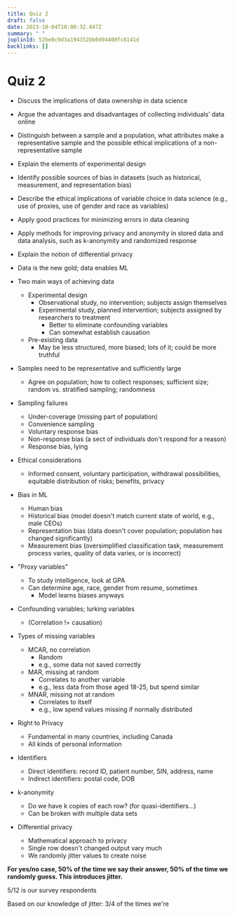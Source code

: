 ```yaml
---
title: Quiz 2
draft: false
date: 2023-10-04T18:00:32.847Z
summary: " "
joplinId: 52be0c9d3a194152bb0d94400fc6141d
backlinks: []
---
```


# Quiz 2

- Discuss the implications of data ownership in data science
- Argue the advantages and disadvantages of collecting individuals’ data online
- Distinguish between a sample and a population, what attributes make a representative sample and the possible ethical implications of a non-representative sample
- Explain the elements of experimental design
- Identify possible sources of bias in datasets (such as historical, measurement, and representation bias)
- Describe the ethical implications of variable choice in data science (e.g., use of proxies, use of gender and race as variables)
- Apply good practices for minimizing errors in data cleaning
- Apply methods for improving privacy and anonymity in stored data and data analysis, such as k-anonymity and randomized response
- Explain the notion of differential privacy

- Data is the new gold; data enables ML
- Two main ways of achieving data
  - Experimental design
    - Observational study, no intervention; subjects assign themselves
    - Experimental study, planned intervention; subjects assigned by researchers to treatment
      - Better to eliminate confounding variables
      - Can somewhat establish causation
  - Pre-existing data
    - May be less structured, more biased; lots of it; could be more truthful
- Samples need to be representative and sufficiently large
  - Agree on population; how to collect responses; sufficient size; random vs. stratified sampling; randomness
- Sampling failures
  - Under-coverage (missing part of population)
  - Convenience sampling
  - Voluntary response bias
  - Non-response bias (a sect of individuals don't respond for a reason)
  - Response bias, lying
- Ethical considerations
  - Informed consent, voluntary participation, withdrawal possibilities, equitable distribution of risks; benefits, privacy
- Bias in ML
  - Human bias
  - Historical bias (model doesn't match current state of world, e.g., male CEOs)
  - Representation bias (data doesn't cover population; population has changed significantly)
  - Measurement bias (oversimplified classification task, measurement process varies, quality of data varies, or is incorrect)
- "Proxy variables"
  - To study intelligence, look at GPA
  - Can determine age, race, gender from resume, sometimes
    - Model learns biases anyways
- Confounding variables; lurking variables
  - (Correlation != causation)
- Types of missing variables
  - MCAR, no correlation
    - Random
    - e.g., some data not saved correctly
  - MAR, missing at random
    - Correlates to another variable
    - e.g., less data from those aged 18-25, but spend similar
  - MNAR, missing not at random
    - Correlates to itself
    - e.g., low spend values missing if normally distributed
- Right to Privacy
  - Fundamental in many countries, including Canada
  - All kinds of personal information
- Identifiers
  - Direct identifiers: record ID, patient number, SIN, address, name
  - Indirect identifiers: postal code, DOB
- k-anonymity
  - Do we have k copies of each row? (for quasi-identifiers...)
  - Can be broken with multiple data sets
- Differential privacy
  - Mathematical approach to privacy
  - Single row doesn't changed output vary much
  - We randomly jitter values to create noise

**For yes/no case, 50% of the time we say their answer, 50% of the time we randomly guess. This introduces jitter.**

5/12 is our survey respondents

Based on our knowledge of jitter: 3/4 of the times we're
